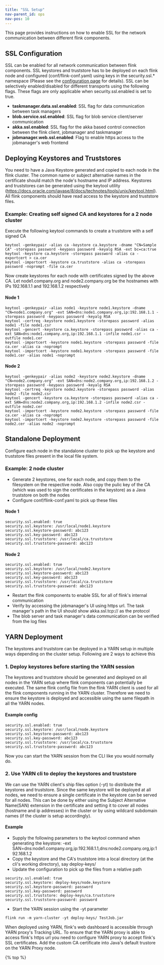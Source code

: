 ```yaml
---
title: "SSL Setup"
nav-parent_id: ops
nav-pos: 10
---
```

<!--
Licensed to the Apache Software Foundation (ASF) under one
or more contributor license agreements.  See the NOTICE file
distributed with this work for additional information
regarding copyright ownership.  The ASF licenses this file
to you under the Apache License, Version 2.0 (the
"License"); you may not use this file except in compliance
with the License.  You may obtain a copy of the License at

  http://www.apache.org/licenses/LICENSE-2.0

Unless required by applicable law or agreed to in writing,
software distributed under the License is distributed on an
"AS IS" BASIS, WITHOUT WARRANTIES OR CONDITIONS OF ANY
KIND, either express or implied.  See the License for the
specific language governing permissions and limitations
under the License.
-->

This page provides instructions on how to enable SSL for the network communication between different flink components.

## SSL Configuration

SSL can be enabled for all network communication between flink components. SSL keystores and truststore has to be deployed on each flink node and configured (conf/flink-conf.yaml) using keys in the security.ssl.* namespace (Please see the [configuration page](config.html) for details). SSL can be selectively enabled/disabled for different transports using the following flags. These flags are only applicable when security.ssl.enabled is set to true.

* **taskmanager.data.ssl.enabled**: SSL flag for data communication between task managers
* **blob.service.ssl.enabled**: SSL flag for blob service client/server communication
* **akka.ssl.enabled**: SSL flag for the akka based control connection between the flink client, jobmanager and taskmanager 
* **jobmanager.web.ssl.enabled**: Flag to enable https access to the jobmanager's web frontend

## Deploying Keystores and Truststores

You need to have a Java Keystore generated and copied to each node in the flink cluster. The common name or subject alternative names in the certificate should match the node's hostname and IP address. Keystores and truststores can be generated using the keytool utility (https://docs.oracle.com/javase/8/docs/technotes/tools/unix/keytool.html). All flink components should have read access to the keystore and truststore files.

### Example: Creating self signed CA and keystores for a 2 node cluster

Execute the following keytool commands to create a truststore with a self signed CA

~~~
keytool -genkeypair -alias ca -keystore ca.keystore -dname "CN=Sample CA" -storepass password -keypass password -keyalg RSA -ext bc=ca:true
keytool -keystore ca.keystore -storepass password -alias ca -exportcert > ca.cer
keytool -importcert -keystore ca.truststore -alias ca -storepass password -noprompt -file ca.cer
~~~

Now create keystores for each node with certificates signed by the above CA. Let node1.company.org and node2.company.org be the hostnames with IPs 192.168.1.1 and 192.168.1.2 respectively

#### Node 1
~~~
keytool -genkeypair -alias node1 -keystore node1.keystore -dname "CN=node1.company.org" -ext SAN=dns:node1.company.org,ip:192.168.1.1 -storepass password -keypass password -keyalg RSA
keytool -certreq -keystore node1.keystore -storepass password -alias node1 -file node1.csr
keytool -gencert -keystore ca.keystore -storepass password -alias ca -ext SAN=dns:node1.company.org,ip:192.168.1.1 -infile node1.csr -outfile node1.cer
keytool -importcert -keystore node1.keystore -storepass password -file ca.cer -alias ca -noprompt
keytool -importcert -keystore node1.keystore -storepass password -file node1.cer -alias node1 -noprompt
~~~

#### Node 2
~~~
keytool -genkeypair -alias node2 -keystore node2.keystore -dname "CN=node2.company.org" -ext SAN=dns:node2.company.org,ip:192.168.1.2 -storepass password -keypass password -keyalg RSA
keytool -certreq -keystore node2.keystore -storepass password -alias node2 -file node2.csr
keytool -gencert -keystore ca.keystore -storepass password -alias ca -ext SAN=dns:node2.company.org,ip:192.168.1.2 -infile node2.csr -outfile node2.cer
keytool -importcert -keystore node2.keystore -storepass password -file ca.cer -alias ca -noprompt
keytool -importcert -keystore node2.keystore -storepass password -file node2.cer -alias node2 -noprompt
~~~

## Standalone Deployment
Configure each node in the standalone cluster to pick up the keystore and truststore files present in the local file system.

### Example: 2 node cluster

* Generate 2 keystores, one for each node, and copy them to the filesystem on the respective node. Also copy the pulic key of the CA (which was used to sign the certificates in the keystore) as a Java truststore on both the nodes
* Configure conf/flink-conf.yaml to pick up these files

#### Node 1
~~~
security.ssl.enabled: true
security.ssl.keystore: /usr/local/node1.keystore
security.ssl.keystore-password: abc123
security.ssl.key-password: abc123
security.ssl.truststore: /usr/local/ca.truststore
security.ssl.truststore-password: abc123
~~~

#### Node 2
~~~
security.ssl.enabled: true
security.ssl.keystore: /usr/local/node2.keystore
security.ssl.keystore-password: abc123
security.ssl.key-password: abc123
security.ssl.truststore: /usr/local/ca.truststore
security.ssl.truststore-password: abc123
~~~

* Restart the flink components to enable SSL for all of flink's internal communication
* Verify by accessing the jobmanager's UI using https url. The task manager's path in the UI should show akka.ssl.tcp:// as the protocol
* The blob server and task manager's data communication can be verified from the log files

## YARN Deployment
The keystores and truststore can be deployed in a YARN setup in multiple ways depending on the cluster setup. Following are 2 ways to achieve this

### 1. Deploy keystores before starting the YARN session
The keystores and truststore should be generated and deployed on all nodes in the YARN setup where flink components can potentially be executed. The same flink config file from the flink YARN client is used for all the flink components running in the YARN cluster. Therefore we need to ensure the keystore is deployed and accessible using the same filepath in all the YARN nodes.

#### Example config
~~~
security.ssl.enabled: true
security.ssl.keystore: /usr/local/node.keystore
security.ssl.keystore-password: abc123
security.ssl.key-password: abc123
security.ssl.truststore: /usr/local/ca.truststore
security.ssl.truststore-password: abc123
~~~

Now you can start the YARN session from the CLI like you would normally do.

### 2. Use YARN cli to deploy the keystores and truststore
We can use the YARN client's ship files option (-yt) to distribute the keystores and truststore. Since the same keystore will be deployed at all nodes, we need to ensure a single certificate in the keystore can be served for all nodes. This can be done by either using the Subject Alternative Name(SAN) extension in the certificate and setting it to cover all nodes (hostname and ip addresses) in the cluster or by using wildcard subdomain names (if the cluster is setup accordingly). 

#### Example
* Supply the following parameters to the keytool command when generating the keystore: -ext SAN=dns:node1.company.org,ip:192.168.1.1,dns:node2.company.org,ip:192.168.1.2
* Copy the keystore and the CA's truststore into a local directory (at the cli's working directory), say deploy-keys/
* Update the configuration to pick up the files from a relative path

~~~
security.ssl.enabled: true
security.ssl.keystore: deploy-keys/node.keystore
security.ssl.keystore-password: password
security.ssl.key-password: password
security.ssl.truststore: deploy-keys/ca.truststore
security.ssl.truststore-password: password
~~~

* Start the YARN session using the -yt parameter

~~~
flink run -m yarn-cluster -yt deploy-keys/ TestJob.jar
~~~

When deployed using YARN, flink's web dashboard is accessible through YARN proxy's Tracking URL. To ensure that the YARN proxy is able to access flink's https url you need to configure YARN proxy to accept flink's SSL certificates. Add the custom CA certificate into Java's default trustore on the YARN Proxy node.

{% top %}
